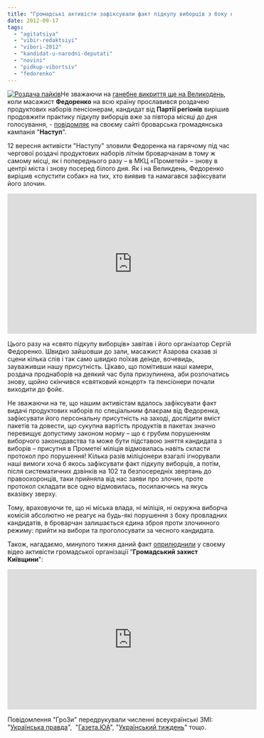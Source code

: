 ```yaml
---
title: "Громадські активісти зафіксували факт підкупу виборців з боку кандидата від влади"
date: 2012-09-17
tags: 
  - "agitatsiya"
  - "vibir-redaktsiyi"
  - "vibori-2012"
  - "kandidat-u-narodni-deputati"
  - "novini"
  - "pidkup-vibortsiv"
  - "fedorenko"
---
```


[![](https://mpz.brovary.org/wp-content/uploads/2012/09/Rozdacha-paykiv.jpg "Роздача пайків")](https://mpz.brovary.org/wp-content/uploads/2012/09/Rozdacha-paykiv.jpg)Не зважаючи на [ганебне викриття ще на Великодень](https://mpz.brovary.org/fedorenko-rozpochav-peredviborchu-rozdachu-produktovih-naboriv-video/), коли масажист **Федоренко** на всю країну прославився роздачею продуктових наборів пенсіонерам, кандидат від **Партії регіонів** вирішив продовжити практику підкупу виборців вже за півтора місяці до дня голосування, - [повідомляє](http://www.nastup.info/?p=267) на своєму сайті броварська громадянська кампанія "**Наступ**".

12 вересня активісти "Наступу" зловили Федоренка на гарячому під час чергової роздачі продуктових наборів літнім броварчанам в тому ж самому місці, як і попереднього разу – в МКЦ «Прометей» – знову в центрі міста і знову посеред білого дня. Як і на Великдень, Федоренко вирішив «спустити собак» на тих, хто виявив та намагався зафіксувати його злочин.

<iframe width="560" height="315" src="http://www.youtube.com/embed/e7DkNDKLqO0" frameborder="0" allowfullscreen></iframe>

Цього разу на «свято підкупу виборців» завітав і його організатор Сергій Федоренко. Швидко зайшовши до зали, масажист Азарова сказав зі сцени кілька слів і так само швидко поїхав деінде, вочевидь, зауваживши нашу присутність. Цікаво, що помітивши наші камери, роздача проднаборів на деякий час була призупинена, аби розпочатись знову, щойно скінчився «святковий концерт» та пенсіонери почали виходити до фойє.

Не зважаючи на те, що нашим активістам вдалось зафіксувати факт видачі продуктових наборів по спеціальним флаєрам від Федоренка, зафіксувати його персональну присутність на заході, дослідити вміст пакетів та довести, що сукупна вартість продуктів в пакетах значно перевищує допустиму законом норму – що є грубим порушенням виборчого законодавства та може бути підставою зняття кандидата з виборів – присутня в Прометеї міліція відмовилась навіть скласти протокол про порушення! Кілька разів міліціонери взагалі ігнорували наші вимоги хоча б якось зафіксувати факт підкупу виборців, а потім, після систематичних дзвінків на 102 та безпосередніх звертань до правоохоронців, таки прийняла від нас заяви про злочин, проте протокол складати все одно відмовилась, посилаючись на якусь вказівку зверху.

Тому, враховуючи те, що ні міська влада, ні міліція, ні окружна виборча комісія абсолютно не реагує на будь-які порушення з боку провладних кандидатів, в броварчан залишається єдина зброя проти злочинного режиму: прийти на вибори та проголосувати за чесного кандидата.

Також, нагадаємо, минулого тижня даний факт [оприлюднили](http://groza.org/brovarskyj-rehional-serhij-fedorenko-kupuje-vybortsiv-video/) у своєму відео активісти громадської організації "**Громадський захист Київщини**":

<iframe src="http://www.youtube.com/embed/zhZNv9ufvi8" frameborder="0" width="560" height="315"></iframe>

Повідомлення "ГроЗи" передрукували численні всеукраїнські ЗМІ: "[Українська правда](http://www.pravda.com.ua/news/2012/09/13/6972648/)",  "[Газета.ЮА](http://gazeta.ua/articles/politics/_masazhist-azarova-pidkupovue-viborciv-produktovimi-naborami/455731)", "[Український тиждень](http://tyzhden.ua/News/59932)" тощо.
